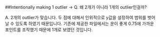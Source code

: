 
##Intentionally making 1 outlier -> Q. 왜 2개가 아니라 1개의 outlier인걸까?

A. 2개의 outlier가 맞습니다. 두 점에 대해서 인위적으로 y값을 설정하여 범위를 벗어날 수 있도록 하였기 때문입니다. 기존에 제공한 파일에서는 운이 좋게 0.75에 가까운 포인트를 조작했기 때문에 1개로 보였던 것입니다.


